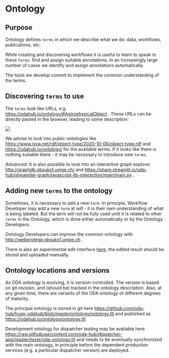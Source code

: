 # Ontology

## Purpose

Ontology defines `terms` in which we describe what we do: data, workflows, publications, etc. 

While creating and discovering workflows it is useful to learn to speak in these `terms`: find and assign suitable annotations.
In an increasingly large number of cases we identify and assign annotations automatically.

The tools we develop commit to implement the common understanding of the terms.

## Discovering `terms` to use 

The `terms` look like URLs, e.g. https://odahub.io/ontology/#AstrophysicalObject . These URLs can be directly pasted in the browser, leading to some description:

![](../ontology-doc.png)


We advise to look into public ontologies like https://www.ivoa.net/rdf/object-type/2020-10-06/object-type.rdf and https://odahub.io/ontology/ for the available terms. If it looks like there is nothing suitable there - it may be necessary to introduce new `terms`.

*Advanced*: It is also possible to look into an interactive graph explorer http://graphdb.obsuks1.unige.ch/ and https://share.streamlit.io/oda-hub/streamlite-graph/javascript-lib-interaction/main/main.py .

## Adding new `terms` to the ontology

Sometimes, it is necessary to add a new `term`. In principle, Workflow Developer may add a new `term` at will - it is their own understanding of what is being labeled. But the term will not be fully used until it is related to other `terms` in the Ontology, which is done either automatically or by the Ontology Developers.

Ontology Developers can improve the common ontology with http://webprotege.obsuks1.unige.ch .

There is also an experimental edit interface [here](https://odahub.io/ontology/webvowl/index.html#opts=cd=130;dd=10;editorMode=true;filter_disjoint=false;mode_multiColor=true;mode_pnp=true;), the edited result should be stored and uploaded manually.


## Ontology locations and versions

As ODA ontology is evolving, it is version-controlled. The version is based on git revision, and (should be) tracked in the ontology description.
Also, at any given time, there are variants of the ODA ontology of different degrees of maturity.

The principal ontology is stored in git here https://github.com/oda-hub/hugo-odahub/blob/master/ontology/ontology.ttl and published as https://odahub.io/ontology/ontology.ttl.

Development ontology for dispatcher testing may be available here https://raw.githubusercontent.com/oda-hub/dispatcher-app/master/tests/oda-ontology.ttl and needs to be eventually synchronized with the main ontology, in principle before the dependent production services (e.g. a particular dispatcher version) are deployed.